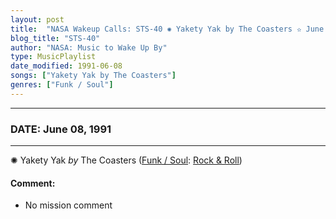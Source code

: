 ```yaml
---
layout: post
title:  "NASA Wakeup Calls: STS-40 ✺ Yakety Yak by The Coasters ✫ June 08, 1991"
blog_title: "STS-40"
author: "NASA: Music to Wake Up By"
type: MusicPlaylist
date_modified: 1991-06-08
songs: ["Yakety Yak by The Coasters"]
genres: ["Funk / Soul"]
---
```


----
### DATE: June 08, 1991
----
✺ Yakety Yak *by* The Coasters ([Funk / Soul](https://www.discogs.com/genre/Funk%20/%20Soul): [Rock & Roll](https://www.discogs.com/style/Rock%20%26%20Roll)) <a target="blank_" href="https://www.discogs.com/The-Coasters-Yakety-Yak/release/6138222">
    <i class="fas fa-compact-disc"
       title="Discogs entry for this song"
       alt="Discogs entry for this song"
       style="font-size: 1.1em;"></i></a>
    

#### Comment:
* No mission comment



<br/>
<center>
	<a target="_blank"
	   href="https://twitter.com/intent/tweet?hashtags=Space,NASA,Playlist,NASAWakeupCalls,SpaceProgram&text=🚀 {{ page.author}}, {{ page.title }}. {{ site.url }}{{ page.url }}&via=nasawakeupcalls"><i class="fab fa-twitter" title="Tweet this page" alt="Tweet this page" style="font-size: 1.3em;"></i></a>
	&nbsp; 	<i class="fas fa-user-astronaut" style="font-size: 1.5em;"></i> &nbsp;
    <a id="custom_amazon_link"
       type="amzn" search="#"
       category="popular music">
    <i class="fab fa-amazon" style="font-size: 1.3em;"></i></a>
</center>

<!-- Randomly resolve an individual entry from a song array -->
<script src="/assets/javascript/seedrandom.min.js"></script>
<script>
  var wake_me_up = ["Yakety Yak by The Coasters"];
  var prng = new Math.seedrandom();
  function randomSong() {
    song = wake_me_up[Math.floor(Math.random() * wake_me_up.length)];
    var amazon_link = document.getElementById("custom_amazon_link");
    amazon_link.setAttribute("search", song);
  }
  window.onload = randomSong();
</script>
